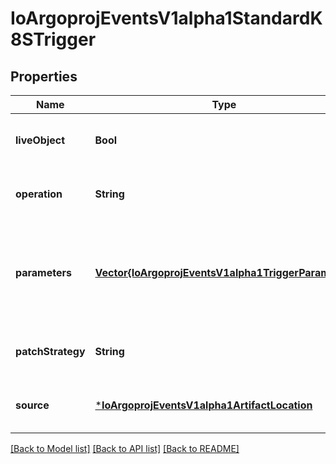 # IoArgoprojEventsV1alpha1StandardK8STrigger


## Properties
Name | Type | Description | Notes
------------ | ------------- | ------------- | -------------
**liveObject** | **Bool** |  | [optional] [default to nothing]
**operation** | **String** |  | [optional] [default to nothing]
**parameters** | [**Vector{IoArgoprojEventsV1alpha1TriggerParameter}**](IoArgoprojEventsV1alpha1TriggerParameter.md) | Parameters is the list of parameters that is applied to resolved K8s trigger object. | [optional] [default to nothing]
**patchStrategy** | **String** |  | [optional] [default to nothing]
**source** | [***IoArgoprojEventsV1alpha1ArtifactLocation**](IoArgoprojEventsV1alpha1ArtifactLocation.md) |  | [optional] [default to nothing]


[[Back to Model list]](../README.md#models) [[Back to API list]](../README.md#api-endpoints) [[Back to README]](../README.md)


